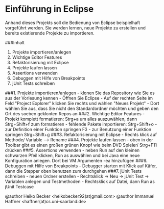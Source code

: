 Einführung in Eclipse
===

Anhand dieses Projekts soll die Bedienung von Eclipse beispielhaft vorgeführt
werden.  Sie werden lernen, neue Projekte zu erstellen und bereits existierende
Projekte zu importieren. 

###Inhalt

1. Projekte importieren/anlegen
2. Wichtige Editor Features
3. Refaktorisierung mit Eclipse
4. Projekte laufen lassen
5. Assertions verwenden
6. Debuggen mit Hilfe von Breakpoints
7. jUnit Tests schreiben

###1. Projekte importieren/anlegen
	- klonen Sie das Repository wie Sie es aus der Vorlesung kennen
	- Öffnen Sie Eclipse
	- Auf der rechten Seite im Feld "Project Explorer" klicken Sie rechts und wählen "Neues Projekt"
	- Dort wählen Sie aus, dass Sie nicht den Standardordner möchten und geben den Ort des soeben 
		geklonten Repos an
###2. Wichtige Editor Features
	- Projekt komplett formatieren: Strg+a um alles auszuwählen, dann Strg+Shift+f zum formatieren
	- fehlende Pakete importieren: Strg+Shift+o
	- zur Definition einer Funktion springen F3
	- zur Benutzung einer Funktion springen Strg+Shift+g
###3. Refaktorisierung mit Eclipse
	- Rechts klick auf Methode/ Variable --> Rename
###4. Projekte laufen lassen
	- oben in der Toolbar gibt es einen großen grünen Knopf wie beim DVD Spieler/ Strg+F11 drücken
###5. Assertions verwenden
	- neben Run auf den kleinen schwarzen Pfeil klicken, Run as auswählen und bei Java eine neue 
	Konfiguration anlegen. Dort bei VM Argumenten -ea hinzufügen
###6. Debuggen mit Hilfe von Breakpoints
	- Debugger starten mit Klick auf Käfer, dann die Stepper oben benutzen zum durchgehen
###7. jUnit Tests schreiben
	- neuen Ordner erstellen
	- Rechtsklick -> Neu -> jUnit Test -> Variablen anlegen und Testmethoden
	- Rechtsklick auf Datei, dann Run as jUnit Testcase


@author Heiko Becker <heikobecker92(at)gmail.com>
@author Immanuel Haffner <haffner(at)cs.uni-saarland.de>
